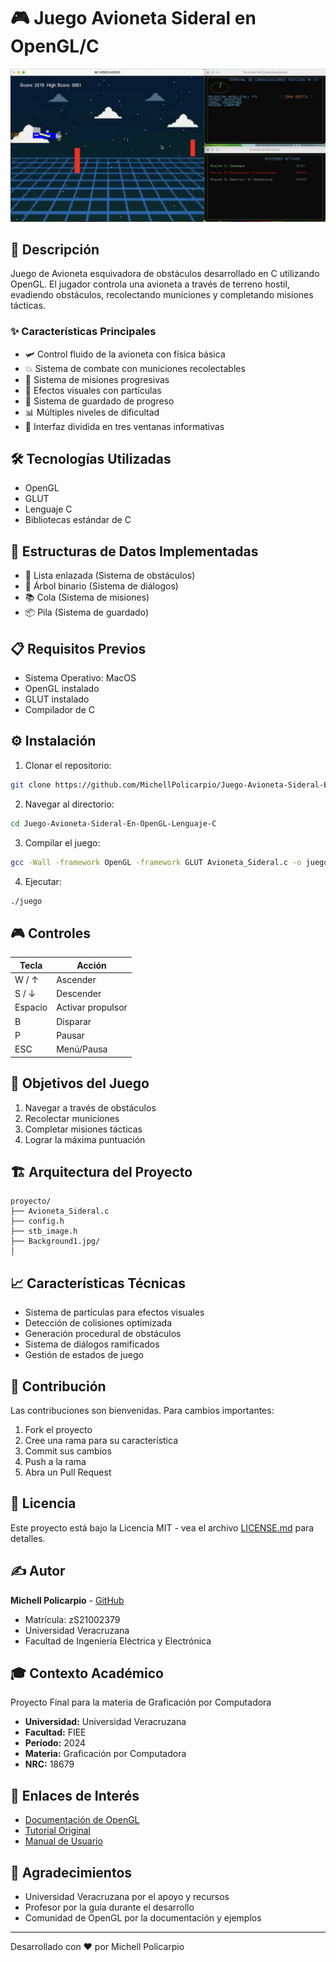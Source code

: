 # 🎮 Juego Avioneta Sideral en OpenGL/C

![Demostración del juego](ImagenJuego.jpg)

## 📖 Descripción
Juego de Avioneta esquivadora de obstáculos desarrollado en C utilizando OpenGL. El jugador controla una avioneta a través de terreno hostil, evadiendo obstáculos, recolectando municiones y completando misiones tácticas.

### ✨ Características Principales
- 🛩️ Control fluido de la avioneta con física básica
- 💥 Sistema de combate con municiones recolectables
- 🎯 Sistema de misiones progresivas
- 💫 Efectos visuales con partículas
- 💾 Sistema de guardado de progreso
- 📊 Múltiples niveles de dificultad
- 🎨 Interfaz dividida en tres ventanas informativas

## 🛠️ Tecnologías Utilizadas
- OpenGL
- GLUT
- Lenguaje C
- Bibliotecas estándar de C

## 🎲 Estructuras de Datos Implementadas
- 📝 Lista enlazada (Sistema de obstáculos)
- 🌳 Árbol binario (Sistema de diálogos)
- 📚 Cola (Sistema de misiones)
- 📦 Pila (Sistema de guardado)

## 📋 Requisitos Previos
- Sistema Operativo: MacOS
- OpenGL instalado
- GLUT instalado
- Compilador de C

## ⚙️ Instalación

1. Clonar el repositorio:
```bash
git clone https://github.com/MichellPolicarpio/Juego-Avioneta-Sideral-En-OpenGL-Lenguaje-C.git
```

2. Navegar al directorio:
```bash
cd Juego-Avioneta-Sideral-En-OpenGL-Lenguaje-C
```

3. Compilar el juego:
```bash
gcc -Wall -framework OpenGL -framework GLUT Avioneta_Sideral.c -o juego
```

4. Ejecutar:
```bash
./juego
```

## 🎮 Controles

| Tecla | Acción |
|-------|--------|
| W / ↑ | Ascender |
| S / ↓ | Descender |
| Espacio | Activar propulsor |
| B | Disparar |
| P | Pausar |
| ESC | Menú/Pausa |

## 🎯 Objetivos del Juego
1. Navegar a través de obstáculos
2. Recolectar municiones
3. Completar misiones tácticas
4. Lograr la máxima puntuación

## 🏗️ Arquitectura del Proyecto

```
proyecto/
├── Avioneta_Sideral.c
├── config.h
├── stb_image.h
├── Background1.jpg/
│   
```

## 📈 Características Técnicas
- Sistema de partículas para efectos visuales
- Detección de colisiones optimizada
- Generación procedural de obstáculos
- Sistema de diálogos ramificados
- Gestión de estados de juego

## 🤝 Contribución
Las contribuciones son bienvenidas. Para cambios importantes:
1. Fork el proyecto
2. Cree una rama para su característica
3. Commit sus cambios
4. Push a la rama
5. Abra un Pull Request

## 📝 Licencia
Este proyecto está bajo la Licencia MIT - vea el archivo [LICENSE.md](LICENSE.md) para detalles.

## ✍️ Autor
**Michell Policarpio** - [GitHub](https://github.com/MichellPolicarpio)
- Matrícula: zS21002379
- Universidad Veracruzana
- Facultad de Ingeniería Eléctrica y Electrónica

## 🎓 Contexto Académico
Proyecto Final para la materia de Graficación por Computadora
- **Universidad:** Universidad Veracruzana
- **Facultad:** FIEE
- **Período:** 2024
- **Materia:** Graficación por Computadora
- **NRC:** 18679

## 🔗 Enlaces de Interés
- [Documentación de OpenGL](http://docs.gl/)
- [Tutorial Original](link_al_tutorial)
- [Manual de Usuario](docs/manual.md)

## 🙏 Agradecimientos
- Universidad Veracruzana por el apoyo y recursos
- Profesor por la guía durante el desarrollo
- Comunidad de OpenGL por la documentación y ejemplos

---
Desarrollado con ❤️ por Michell Policarpio
